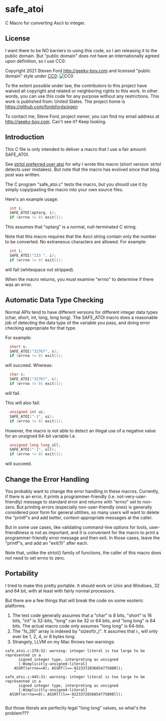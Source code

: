 # safe_atoi
C Macro for converting Ascii to integer.

## License

I want there to be NO barriers to using this code, so I am releasing it to the public domain.  But "public domain" does not have an internationally agreed upon definition, so I use CC0:

Copyright 2021 Steven Ford http://geeky-boy.com and licensed
"public domain" style under
[CC0](http://creativecommons.org/publicdomain/zero/1.0/): 
![CC0](https://licensebuttons.net/p/zero/1.0/88x31.png "CC0")

To the extent possible under law, the contributors to this project have
waived all copyright and related or neighboring rights to this work.
In other words, you can use this code for any purpose without any
restrictions.  This work is published from: United States.  The project home
is https://github.com/fordsfords/pgen

To contact me, Steve Ford, project owner, you can find my email address
at http://geeky-boy.com.  Can't see it?  Keep looking.


## Introduction

This C file is only intended to deliver a macro that I use a
fair amount: SAFE_ATOI.

See [strtol preferred over atoi](https://blog.geeky-boy.com/2014/04/strtoul-preferred-over-atoi.html)
for why I wrote this macro (short version: strtol detects user mistakes).
But note that the macro has evolved since that blog post was written.

The C program "safe_atoi.c" tests the macro, but you should use it
by simply copy/pasting the macro into your own source files.

Here's an example usage:
````c
  int i;
  SAFE_ATOI(optarg, i);
  if (errno != 0) exit(1);
````
This assumes that "optarg" is a normal, null-terminated C string.

Note that this macro requires that the Ascii string contain only the
number to be converted.
No extraneous characters are allowed.
For example:
````c
  int i;
  SAFE_ATOI("123 ", i);
  if (errno != 0) exit(1);
````
will fail (whitespace not stripped).

When the macro returns, you must examine "errno" to determine if there
was an error.

## Automatic Data Type Checking

Normal APIs tend to have different versions for different integer data types
(char, short, int, long, long long).
The SAFE_ATOI macro does a reasonable job of detecting the data type of
the variable you pass, and doing error checking appropriate for that
type.

For example:
````c
  short s;
  SAFE_ATOI("32767", s);
  if (errno != 0) exit(1);
````
will succeed. Whereas:
````c
  char c;
  SAFE_ATOI("32767", c);
  if (errno != 0) exit(1);
````
will fail.

This will also fail:
````c
  unsigned int ui;
  SAFE_ATOI("-1", ui);
  if (errno != 0) exit(1);
````

However, the macro is not able to detect an illegal use of a negative
value for an unsigned 64-bit variable
I.e.
````c
  unsigned long long ull;
  SAFE_ATOI("-1", ull);
  if (errno != 0) exit(1);
````
will succeed.

## Change the Error Handling

You probably want to change the error handling in these macros.
Currently, if there is an error,
it prints a programmer-friendly (i.e. not-very-user-friendly) message to
standard error and returns with "errno" set to non-zero.
But printing errors (especially non-user-friendly ones) is generally
considered poor form for general utilities,
so many users will want to delete the "printf"s and add better,
context-appropriate messages at the caller.

But in some use cases, like validating command-line options for tools,
user-friendliness is not as important, and it is convenient for the
macro to print a programmer-friendly error message and then exit.
In those cases, leave the "printf"s, and add an "exit(1)" after each.

Note that, unlike the strtol() family of functions,
the caller of this macro does *not* need to set errno to zero.

## Portability

I tried to make this pretty portable.
It should work on Unix and Windows, 32 and 64 bit,
with at least with fairly normal processors.

But there are a few things that will break the code on some
esoteric platforms.

1. The test code generally assumes that a "char" is 8 bits, "short" is 16 bits,
"int" is 32-bits, "long" can be 32 or 64 bits, and "long long" is 64 bits.
The actual macro code only assumes "long long" is 64-bits.
2. The "fs_[9]" array is indexed by "sizeof(r_)".
It assumes that r_ will only ever be 1, 2, 4, or 8 bytes long.
3. Strangely, LLVM on my Mac throws two warnings:
````
safe_atoi.c:378:32: warning: integer literal is too large to be represented in a
      signed integer type, interpreting as unsigned
      [-Wimplicitly-unsigned-literal]
    ASSRT(errno==0); ASSRT(l==-9223372036854775808l);
                               ^
safe_atoi.c:445:31: warning: integer literal is too large to be represented in a
      signed integer type, interpreting as unsigned
      [-Wimplicitly-unsigned-literal]
  ASSRT(errno==0); ASSRT(ll==-9223372036854775808ll);
                              ^
````
But those literals are perfectly legal "long long" values,
so what's the problem???
